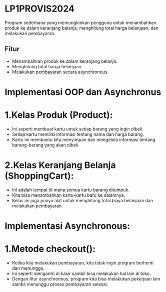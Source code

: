 # LP1PROVIS2024
Program sederhana yang memungkinkan pengguna untuk menambahkan produk ke dalam keranjang belanja, menghitung total harga belanjaan, dan melakukan pembayaran.

## Fitur

- Menambahkan produk ke dalam keranjang belanja.
- Menghitung total harga belanjaan.
- Melakukan pembayaran secara asynchronous.

# Implementasi OOP dan Asynchronus
# 1.Kelas Produk (Product):
- Ini seperti membuat kartu untuk setiap barang yang ingin dibeli.
- Setiap kartu memiliki informasi tentang nama dan harga barang.
- Kartu ini membantu kita menyimpan dan mengelola informasi tentang barang-barang yang akan dibeli.

# 2.Kelas Keranjang Belanja (ShoppingCart):
- Ini adalah tempat di mana semua kartu barang ditumpuk.
- Kita bisa menambahkan kartu-kartu baru ke dalamnya.
- Kelas ini juga punya alat untuk menghitung total biaya belanjaan dan melakukan pembayaran.

# Implementasi Asynchronous:

# 1.Metode checkout():
- Ketika kita melakukan pembayaran, kita tidak ingin program berhenti dan menunggu.
- Ini seperti mengantri di kasir sambil bisa melakukan hal lain di toko.
- Dengan fitur asynchronous, program kita bisa melakukan pekerjaan lain sambil menunggu proses pembayaran selesai.
